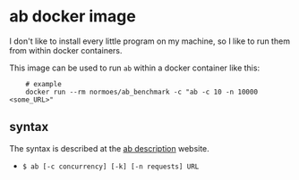 # ab docker image

I don't like to install every little program on my machine, so I like to run them from within docker containers.

This image can be used to run `ab` within a docker container like this:

```
    # example
    docker run --rm normoes/ab_benchmark -c "ab -c 10 -n 10000 <some_URL>"
```

## syntax
The syntax is described at the [ab description](https://httpd.apache.org/docs/current/programs/ab.html) website.

* `$ ab [-c concurrency] [-k] [-n requests] URL`
